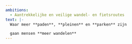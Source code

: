 ```yaml
---
ambitions:
  - Aantrekkelijke en veilige wandel- en fietsroutes
text: |-
  Waar meer **paden**, **pleinen** en **parken** zijn

  gaan mensen **meer wandelen**
---
```

